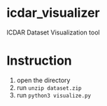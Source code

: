 # icdar_visualizer
ICDAR Dataset Visualization tool

# Instruction
1. open the directory
2. run `unzip dataset.zip`
3. run `python3 visualize.py`
